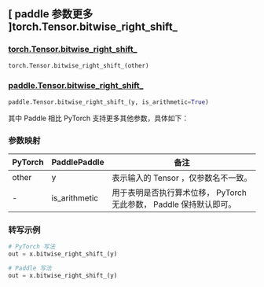 ## [ paddle 参数更多 ]torch.Tensor.bitwise_right_shift_

### [torch.Tensor.bitwise_right_shift_](https://pytorch.org/docs/stable/generated/torch.Tensor.bitwise_right_shift_.html#torch-tensor-bitwise-right-shift)

```python
torch.Tensor.bitwise_right_shift_(other)
```

### [paddle.Tensor.bitwise_right_shift_]()

```python
paddle.Tensor.bitwise_right_shift_(y, is_arithmetic=True)
```

其中 Paddle 相比 PyTorch 支持更多其他参数，具体如下：

### 参数映射

| PyTorch | PaddlePaddle  | 备注                                                                |
| ------- | ------------- | ------------------------------------------------------------------- |
| other   | y             | 表示输入的 Tensor ，仅参数名不一致。                                |
| -       | is_arithmetic | 用于表明是否执行算术位移， PyTorch 无此参数， Paddle 保持默认即可。 |

### 转写示例

```python
# PyTorch 写法
out = x.bitwise_right_shift_(y)

# Paddle 写法
out = x.bitwise_right_shift_(y)
```
